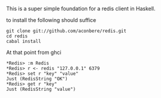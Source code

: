 This is a super simple foundation for a redis client in Haskell.

to install the following should suffice

    git clone git://github.com/aconbere/redis.git
    cd redis
    cabal install

At that point from ghci

    *Redis> :m Redis
    *Redis> r <- redis "127.0.0.1" 6379
    *Redis> set r "key" "value"
    Just (RedisString "OK")
    *Redis> get r "key"
    Just (RedisString "value")
